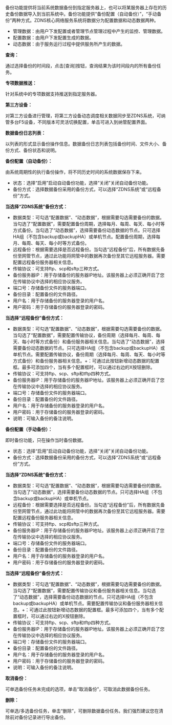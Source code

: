 备份功能提供将当前系统数据备份到指定服务器上，也可以将某服务器上存在的历史备份数据导入到当前系统中。备份功能提供“备份配置（自动备份）”，“手动备份”两种方式。ZDNS核心网络服务系统将数据分为配置数据和动态数据两种。
- 管理数据：由用户下发配置或者管理节点管理过程中产生的监控、管理数据。
- 配置数据：由用户下发配置生成的数据。
- 动态数据：由于服务运行过程中提供服务所产生的数据。

**查询：**

通过选择备份的时间段，点击[查询]按钮，查询结果为该时间段内的所有备份任务。

**专项数据推送：**

针对系统中的专项数据支持推送到指定服务器。

**第三方设备：**

对第三方设备进行管理，将第三方设备动态调度相关数据同步至ZDNS系统，可纳管多台F5设备，不同版本可灵活切换配置，单击可进入到纳管配置界面。

**数据备份日志列表：**

以列表的形式显示备份操作信息。数据备份日志列表包括备份时间、文件大小、备份方式、备份状态和说明。

**备份配置（自动备份）：**

由系统周期性的执行备份操作，将不同历史时间的系统数据保存下来。
- 状态：选择“启用”启动自动备份功能，选择“关闭”关闭自动备份功能。
- 备份方式：选择数据备份采用的备份方式，可以选择“ZDNS系统”或“远程备份”方式。

**当选择“ZDNS系统”备份方式：**
- 数据类型：可勾选“配置数据”、“动态数据”，根据需要勾选需要备份的数据。当勾选了“配置数据”，需要配置备份周期，选择每月、每周、每天、每小时等方式备份。当勾选了“动态数据”，选择需要备份动态数据的节点。只可选择HA组（不包含backup或backupHA）或单机节点。配置备份周期，选择每月、每周、每天、每小时等方式备份。
- 远程备份：根据需要选择是否远程备份。当勾选“远程备份”后，所有数据先备份至网管节点，通过此功能将网管中的数据再次备份至其它远程服务器。需要配置远程备份服务器相关信息。
- 传输协议：可支持ftp、scp和sftp三种方式。
- 备份服务器IP：用于存储备份的服务器IP地址。该服务器上必须正确开启了您在传输协议中选择的相应协议服务。
- 端口号：存储备份文件的服务器端口。
- 备份目录：配置备份的文件路径。
- 用户名：用于存储备份的服务器登录的用户名。
- 用户密码：用于存储备份的服务器登录的密码。

**当选择“远程备份”备份方式：**
- 数据类型：可勾选“配置数据”、“动态数据”，根据需要勾选需要备份的数据。当勾选了“配置数据”，需要配置传输协议，备份周期（选择每月、每周、每天、每小时等方式备份）和备份服务器相关信息。当勾选了“动态数据”，选择需要备份动态数据的节点。只可选择HA组（不包含backup或backupHA）或单机节点。需要配置传输协议，备份周期（选择每月、每周、每天、每小时等方式备份）和备份服务器相关信息。+：可通过此按钮新增动态数据的配置框。最多可添加四个，当有多个配置框时，可以通过右边的X按钮删除。
- 传输协议：可支持ftp、scp、sftp和tftp四种方式。
- 备份服务器IP：用于存储备份的服务器IP地址。该服务器上必须正确开启了您在传输协议中选择的相应协议服务。
- 端口号：存储备份文件的服务器端口。
- 备份目录：配置备份的文件路径。
- 用户名：用于存储备份的服务器登录的用户名。
- 用户密码：用于存储备份的服务器登录的密码。
- 说明：可输入备份的备注说明。

**备份配置（手动备份）：**

即时备份功能，只在操作当时备份数据。
- 状态：选择“启用”启动自动备份功能，选择“关闭”关闭自动备份功能。
- 备份方式：选择数据备份采用的备份方式，可以选择“ZDNS系统”或“远程备份”方式。

**当选择“ZDNS系统”备份方式：**
- 数据类型：可勾选“配置数据”、“动态数据”，根据需要勾选需要备份的数据。当勾选了“动态数据”，选择需要备份动态数据的节点。只可选择HA组（不包含backup或backupHA）或单机节点。
- 远程备份：根据需要选择是否远程备份。当勾选“远程备份”后，所有数据先备份至网管节点，通过此功能将网管中的数据再次备份至其它远程服务器。需要配置远程备份服务器相关信息。
- 传输协议：可支持ftp、scp和sftp三种方式。
- 备份服务器IP：用于存储备份的服务器IP地址。该服务器上必须正确开启了您在传输协议中选择的相应协议服务。
- 端口号：存储备份文件的服务器端口。
- 备份目录：配置备份的文件路径。
- 用户名：用于存储备份的服务器登录的用户名。
- 用户密码：用于存储备份的服务器登录的密码。

**当选择“远程备份”备份方式：**
- 数据类型：可勾选“配置数据”、“动态数据”，根据需要勾选需要备份的数据。当勾选了“配置数据”，需要配置传输协议和备份服务器相关信息。当勾选了“动态数据”，选择需要备份动态数据的节点。只可选择HA组（不包含backup或backupHA）或单机节点。需要配置传输协议和备份服务器相关信息。+：可通过此按钮新增动态数据的配置框。最多可添加四个，当有多个配置框时，可以通过右边的X按钮删除。
- 传输协议：可支持ftp、scp、sftp和tftp四种方式。
- 备份服务器IP：用于存储备份的服务器IP地址。该服务器上必须正确开启了您在传输协议中选择的相应协议服务。
- 端口号：存储备份文件的服务器端口。
- 备份目录：配置备份的文件路径。
- 用户名：用于存储备份的服务器登录的用户名。
- 用户密码：用于存储备份的服务器登录的密码。
- 说明：可输入备份的备注说明。

**取消备份：**

可单选备份任务未完成的选项，单击“取消备份”，可取消此数据备份任务。

**删除：**

可单选/多选备份任务，单击“删除”，可删除数据备份任务。我们强烈建议您在清除前对备份记录进行导出备份。
